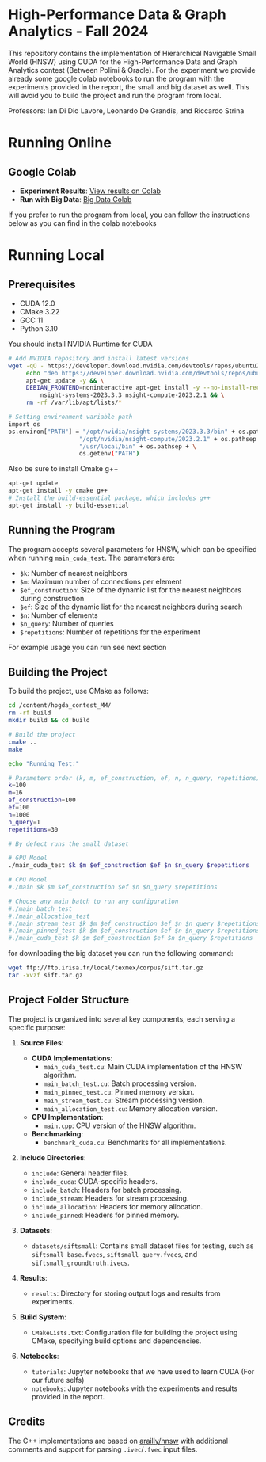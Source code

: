 # High-Performance Data & Graph Analytics - Fall 2024

This repository contains the implementation of Hierarchical Navigable Small World (HNSW) using CUDA for the High-Performance Data and Graph Analytics contest (Between Polimi & Oracle). For the experiment we provide already some google colab notebooks to run the program with the experiments provided in the report, the small and big dataset as well. This will avoid you to build the project and run the program from local.

Professors: Ian Di Dio Lavore, Leonardo De Grandis, and Riccardo Strina

# Running Online
## Google Colab

- **Experiment Results**: [View results on Colab](https://colab.research.google.com/drive/1mJX1L5YP1NI6FhohObpJhJZx6jm-Z5Xh#scrollTo=Db17kLYGQw2M)
- **Run with Big Data**: [Big Data Colab](https://drive.google.com/file/u/0/d/1mxvrA9AfZvaQHW6ppRM_0PK9I_6Ux4Hb/edit)

If you prefer to run the program from local, you can follow the instructions below as you can find in the colab notebooks

# Running Local
## Prerequisites

- CUDA 12.0
- CMake 3.22
- GCC 11
- Python 3.10

You should install NVIDIA Runtime for CUDA


```bash
# Add NVIDIA repository and install latest versions
wget -qO - https://developer.download.nvidia.com/devtools/repos/ubuntu2004/amd64/nvidia.pub | apt-key add - && \
     echo "deb https://developer.download.nvidia.com/devtools/repos/ubuntu2004/amd64/ /" >> /etc/apt/sources.list.d/nsight.list && \
     apt-get update -y && \
     DEBIAN_FRONTEND=noninteractive apt-get install -y --no-install-recommends \
         nsight-systems-2023.3.3 nsight-compute-2023.2.1 && \
     rm -rf /var/lib/apt/lists/*

# Setting environment variable path
import os
os.environ["PATH"] = "/opt/nvidia/nsight-systems/2023.3.3/bin" + os.pathsep + \
                    "/opt/nvidia/nsight-compute/2023.2.1" + os.pathsep + \
                    "/usr/local/bin" + os.pathsep + \
                    os.getenv("PATH")
```

Also be sure to install Cmake g++

```bash
apt-get update
apt-get install -y cmake g++
# Install the build-essential package, which includes g++
apt-get install -y build-essential
```



## Running the Program

The program accepts several parameters for HNSW, which can be specified when running `main_cuda_test`. The parameters are:

- `$k`: Number of nearest neighbors
- `$m`: Maximum number of connections per element
- `$ef_construction`: Size of the dynamic list for the nearest neighbors during construction
- `$ef`: Size of the dynamic list for the nearest neighbors during search
- `$n`: Number of elements
- `$n_query`: Number of queries
- `$repetitions`: Number of repetitions for the experiment

For example usage you can run see next section

## Building the Project

To build the project, use CMake as follows:

```bash
cd /content/hpgda_contest_MM/
rm -rf build
mkdir build && cd build

# Build the project
cmake ..
make

echo "Running Test:"

# Parameters order (k, m, ef_construction, ef, n, n_query, repetitions)
k=100
m=16
ef_construction=100
ef=100
n=1000
n_query=1
repetitions=30

# By defect runs the small dataset

# GPU Model
./main_cuda_test $k $m $ef_construction $ef $n $n_query $repetitions

# CPU Model
#./main $k $m $ef_construction $ef $n $n_query $repetitions

# Choose any main batch to run any configuration
#./main_batch_test
#./main_allocation_test
#./main_stream_test $k $m $ef_construction $ef $n $n_query $repetitions
#./main_pinned_test $k $m $ef_construction $ef $n $n_query $repetitions
#./main_cuda_test $k $m $ef_construction $ef $n $n_query $repetitions
```

for downloading the big dataset you can run the following command:
```bash
wget ftp://ftp.irisa.fr/local/texmex/corpus/sift.tar.gz
tar -xvzf sift.tar.gz
```

## Project Folder Structure

The project is organized into several key components, each serving a specific purpose:

1. **Source Files**:
   - **CUDA Implementations**: 
     - `main_cuda_test.cu`: Main CUDA implementation of the HNSW algorithm.
     - `main_batch_test.cu`: Batch processing version.
     - `main_pinned_test.cu`: Pinned memory version.
     - `main_stream_test.cu`: Stream processing version.
     - `main_allocation_test.cu`: Memory allocation version.
   - **CPU Implementation**:
     - `main.cpp`: CPU version of the HNSW algorithm.
   - **Benchmarking**:
     - `benchmark_cuda.cu`: Benchmarks for all implementations.

2. **Include Directories**:
   - `include`: General header files.
   - `include_cuda`: CUDA-specific headers.
   - `include_batch`: Headers for batch processing.
   - `include_stream`: Headers for stream processing.
   - `include_allocation`: Headers for memory allocation.
   - `include_pinned`: Headers for pinned memory.

3. **Datasets**:
   - `datasets/siftsmall`: Contains small dataset files for testing, such as `siftsmall_base.fvecs`, `siftsmall_query.fvecs`, and `siftsmall_groundtruth.ivecs`.

4. **Results**:
   - `results`: Directory for storing output logs and results from experiments.

5. **Build System**:
   - `CMakeLists.txt`: Configuration file for building the project using CMake, specifying build options and dependencies.

6. **Notebooks**:
   - `tutorials`: Jupyter notebooks that we have used to learn CUDA (For our future selfs)
   - `notebooks`: Jupyter notebooks with the experiments and results provided in the report.

## Credits

The C++ implementations are based on [arailly/hnsw](https://github.com/arailly/hnsw) with additional comments and support for parsing `.ivec`/`.fvec` input files.
